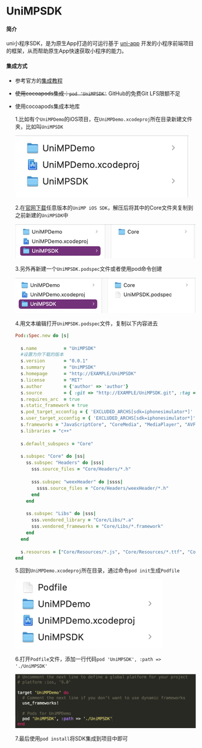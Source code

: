 # UniMPSDK

#### 简介

uni小程序SDK，是为原生App打造的可运行基于 [uni-app](https://uniapp.dcloud.io/) 开发的小程序前端项目的框架，从而帮助原生App快速获取小程序的能力。

#### 集成方式

* 参考官方的[集成教程](https://nativesupport.dcloud.net.cn/UniMPDocs/UseSdk/ios)

* ~~使用cocoapods集成：`pod 'UniMPSDK'`~~ GitHub的免费Git LFS限额不足

* 使用cocoapods集成本地库

  1.比如有个`UniMPDemo`的iOS项目，在`UniMPDemo.xcodeproj`所在目录新建文件夹，比如叫`UniMPSDK`

  ![image-20201223104524031](image-20201223104524031.png)

  2.在[官网下载](https://nativesupport.dcloud.net.cn/UniMPDocs/SDKDownload/ios)任意版本的`UniMP iOS SDK`，解压后将其中的Core文件夹复制到之前新建的`UniMPSDK`中

  ![image-20201223105205861](image-20201223105205861.png)

  3.另外再新建一个`UniMPSDK.podspec`文件或者使用pod命令创建

  ![image-20201223111630244](image-20201223111630244.png)

  4.用文本编辑打开`UniMPSDK.podspec`文件，复制以下内容进去

  ```ruby
  Pod::Spec.new do |s|
  
    s.name          = "UniMPSDK"
    #设置为你下载的版本
    s.version       = "0.0.1"
    s.summary       = "UniMPSDK"
    s.homepage      = "http://EXAMPLE/UniMPSDK"
    s.license       = "MIT"
    s.author        = {'author' => 'author'}
    s.source        = { :git => "http://EXAMPLE/UniMPSDK.git", :tag => s.version}
    s.requires_arc  = true
    s.static_framework = true
    s.pod_target_xcconfig = { 'EXCLUDED_ARCHS[sdk=iphonesimulator*]' => 'arm64'}
    s.user_target_xcconfig = { 'EXCLUDED_ARCHS[sdk=iphonesimulator*]' => 'arm64'}
    s.frameworks = "JavaScriptCore", "CoreMedia", "MediaPlayer", "AVFoundation", "AVKit", "GLKit", "OpenGLES", "CoreText", "QuartzCore", "CoreGraphics", "QuickLook", "CoreTelephony", "AssetsLibrary", "CoreLocation", "AddressBook"
    s.libraries = "c++"
  
    s.default_subspecs = "Core"
  
    s.subspec "Core" do |ss|
      ss.subspec "Headers" do |sss|
        sss.source_files = "Core/Headers/*.h"
  
        sss.subspec "weexHeader" do |ssss|
          ssss.source_files = "Core/Headers/weexHeader/*.h"
        end
      end
  
      ss.subspec "Libs" do |sss|
        sss.vendored_library = "Core/Libs/*.a"
        sss.vendored_frameworks = "Core/Libs/*.framework"
      end
    end
  
    s.resources = ["Core/Resources/*.js", "Core/Resources/*.ttf", "Core/Resources/*.bundle"]
  end
  ```

  5.回到`UniMPDemo.xcodeproj`所在目录，通过命令`pod init`生成`Podfile`

  ![image-20201223112009664](image-20201223112009664.png)

  6.打开`Podfile`文件，添加一行代码`pod 'UniMPSDK', :path => './UniMPSDK'`

  ![image-20201223112309873](image-20201223112309873.png)

  7.最后使用`pod install`将SDK集成到项目中即可